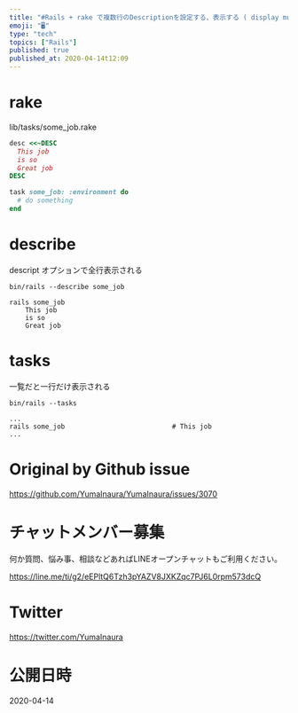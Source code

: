 ```yaml
---
title: "#Rails + rake で複数行のDescriptionを設定する、表示する ( display multiple lines desc"
emoji: "🖥"
type: "tech"
topics: ["Rails"]
published: true
published_at: 2020-04-14t12:09
---
```


# rake 

lib/tasks/some_job.rake

```rb
desc <<~DESC
  This job
  is so
  Great job
DESC

task some_job: :environment do
  # do something
end
```

# describe

descript オプションで全行表示される

```
bin/rails --describe some_job

rails some_job
    This job
    is so
    Great job
```

# tasks

一覧だと一行だけ表示される

```
bin/rails --tasks

...
rails some_job                           # This job
...
```

# Original by Github issue

https://github.com/YumaInaura/YumaInaura/issues/3070








<!-- Update From Qiita API -->

# チャットメンバー募集


何か質問、悩み事、相談などあればLINEオープンチャットもご利用ください。

https://line.me/ti/g2/eEPltQ6Tzh3pYAZV8JXKZqc7PJ6L0rpm573dcQ





# Twitter


https://twitter.com/YumaInaura


<!-- Update From Qiita API -->



# 公開日時

2020-04-14
